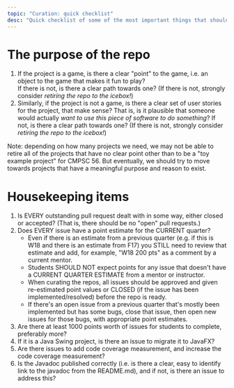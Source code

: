 ```yaml
---
topic: "Curation: quick checklist"
desc: "Quick checklist of some of the most important things that should be true before a repo can be marked READY"
---
```


# The purpose of the repo 
   
1. If the project is a game, is there a clear "point" to the game, i.e. an object to the game that makes it fun to play?  
    If there is not, is there a clear path towards one?  (If there is not, strongly consider *retiring the repo to the icebox!*)
2. Similarly, if the project is not a game, is there a clear set of user stories for the project, that make sense? That is,
    is it plausible that someone would actually *want to use this piece of software to do something*?   If not, is there
    a clear path towards one?  (If there is not, strongly consider *retiring the repo to the icebox!*)

Note: depending on how many projects we need, we may not be able to retire all of the projects that 
have no clear point other than to be a "toy example project" for CMPSC&nbsp;56.  But eventually, we should try to move towards
projects that have a meaningful purpose and reason to exist.

# Housekeeping items   

1. Is EVERY outstanding pull request dealt with in some way, either closed or accepted? (That is, there should be no "open" pull requests.)
2. Does EVERY issue have a point estimate for the CURRENT quarter? 
   * Even if there is an estimate from a previous quarter (e.g. if this is W18 and there is an estimate from F17) 
     you STILL need to review that estimate and add, for example, "W18 200 pts" as a comment by a current mentor.
   * Students SHOULD NOT expect points for any issue that doesn't have a CURRENT QUARTER ESTIMATE from a mentor or instructor.
   * When curating the repos, all issues should be approved and given re-estimated point values or CLOSED (if the issue has been implemented/resolved) before the repo is ready.
   * If there's an open issue from a previous quarter that's mostly been implemented but has some bugs, close that issue, then open new issues for those bugs, with appropriate point estimates.
3. Are there at least 1000 points worth of issues for students to complete, preferably more?
4. If it is a Java Swing project, is there an issue to migrate it to JavaFX?
5. Are there issues to add code coverage measurement, and increase the code coverage measurement?
6. Is the Javadoc published correctly (i.e. is there a clear, easy to identify link to the javadoc from the README.md), 
   and if not, is there an issue to address this?
 
